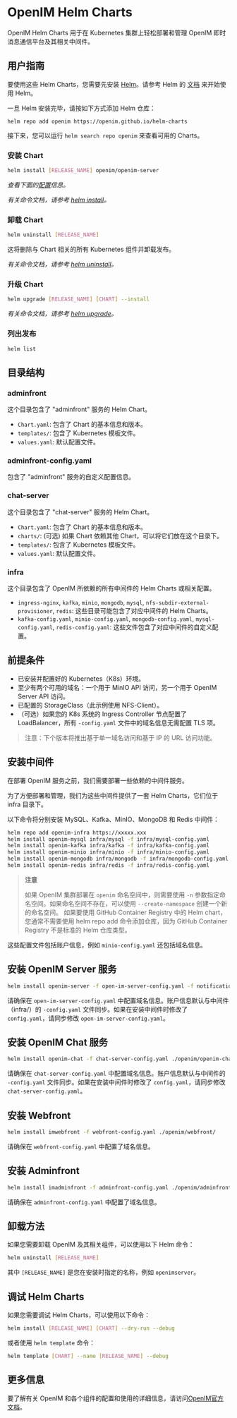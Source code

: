 # OpenIM Helm Charts

OpenIM Helm Charts 用于在 Kubernetes 集群上轻松部署和管理 OpenIM 即时消息通信平台及其相关中间件。

## 用户指南

要使用这些 Helm Charts，您需要先安装 [Helm](https://helm.sh/)。请参考 Helm 的 [文档](https://helm.sh/docs/) 来开始使用 Helm。

一旦 Helm 安装完毕，请按如下方式添加 Helm 仓库：

```
helm repo add openim https://openim.github.io/helm-charts
```

接下来，您可以运行 `helm search repo openim` 来查看可用的 Charts。

### 安装 Chart

```bash
helm install [RELEASE_NAME] openim/openim-server
```

*查看下面的[配置](https://github.com/openim/helm-charts/tree/main/charts/)信息。*

*有关命令文档，请参考 [helm install](https://helm.sh/docs/helm/helm_install/)。*

### 卸载 Chart

```bash
helm uninstall [RELEASE_NAME]
```

这将删除与 Chart 相关的所有 Kubernetes 组件并卸载发布。

*有关命令文档，请参考 [helm uninstall](https://helm.sh/docs/helm/helm_uninstall/)。*

### 升级 Chart

```bash
helm upgrade [RELEASE_NAME] [CHART] --install
```

*有关命令文档，请参考 [helm upgrade](https://helm.sh/docs/helm/helm_upgrade/)。*

### 列出发布

```bash
helm list
```

## 目录结构

### adminfront

这个目录包含了 "adminfront" 服务的 Helm Chart。

+ `Chart.yaml`: 包含了 Chart 的基本信息和版本。
+ `templates/`: 包含了 Kubernetes 模板文件。
+ `values.yaml`: 默认配置文件。

### adminfront-config.yaml

包含了 "adminfront" 服务的自定义配置信息。

### chat-server

这个目录包含了 "chat-server" 服务的 Helm Chart。

+ `Chart.yaml`: 包含了 Chart 的基本信息和版本。
+ `charts/`: (可选) 如果 Chart 依赖其他 Chart，可以将它们放在这个目录下。
+ `templates/`: 包含了 Kubernetes 模板文件。
+ `values.yaml`: 默认配置文件。

### infra

这个目录包含了 OpenIM 所依赖的所有中间件的 Helm Charts 或相关配置。

+ `ingress-nginx`, `kafka`, `minio`, `mongodb`, `mysql`, `nfs-subdir-external-provisioner`, `redis`: 这些目录可能包含了对应中间件的 Helm Charts。
+ `kafka-config.yaml`, `minio-config.yaml`, `mongodb-config.yaml`, `mysql-config.yaml`, `redis-config.yaml`: 这些文件包含了对应中间件的自定义配置。

## 前提条件

+ 已安装并配置好的 Kubernetes（K8s）环境。
+ 至少有两个可用的域名：一个用于 MinIO API 访问，另一个用于 OpenIM Server API 访问。
+ 已配置的 StorageClass（此示例使用 NFS-Client）。
+ （可选）如果您的 K8s 系统的 Ingress Controller 节点配置了 LoadBalancer，所有 `-config.yaml` 文件中的域名信息无需配置 TLS 项。

> 注意：下个版本将推出基于单一域名访问和基于 IP 的 URL 访问功能。

## 安装中间件

在部署 OpenIM 服务之前，我们需要部署一些依赖的中间件服务。

为了方便部署和管理，我们为这些中间件提供了一套 Helm Charts，它们位于 infra 目录下。

以下命令将分别安装 MySQL、Kafka、MinIO、MongoDB 和 Redis 中间件：

```bash
helm repo add openim-infra https://xxxxx.xxx
helm install openim-mysql infra/mysql -f infra/mysql-config.yaml
helm install openim-kafka infra/kafka -f infra/kafka-config.yaml
helm install openim-minio infra/minio -f infra/minio-config.yaml
helm install openim-mongodb infra/mongodb -f infra/mongodb-config.yaml
helm install openim-redis infra/redis -f infra/redis-config.yaml
```

> **注意**
>
> 如果 OpenIM 集群部署在 `openim` 命名空间中，则需要使用 `-n` 参数指定命名空间。如果命名空间不存在，可以使用 `--create-namespace` 创建一个新的命名空间。
> 如果要使用 GitHub Container Registry 中的 Helm chart，您通常不需要使用 helm repo add 命令添加仓库，因为 GitHub Container Registry 不是标准的 Helm 仓库类型。

这些配置文件包括账户信息，例如 `minio-config.yaml` 还包括域名信息。

## 安装 OpenIM Server 服务

```bash
helm install openim-server -f open-im-server-config.yaml -f notification.yaml ./openim/open-im-server/
```

请确保在 `open-im-server-config.yaml` 中配置域名信息。账户信息默认与中间件（infra/）的 `-config.yaml` 文件同步。如果在安装中间件时修改了 `config.yaml`，请同步修改 `open-im-server-config.yaml`。

## 安装 OpenIM Chat 服务

```bash
helm install openim-chat -f chat-server-config.yaml ./openim/openim-chat
```

请确保在 `chat-server-config.yaml` 中配置域名信息。账户信息默认与中间件的 `-config.yaml` 文件同步。如果在安装中间件时修改了 `config.yaml`，请同步修改 `chat-server-config.yaml`。

## 安装 Webfront

```bash
helm install imwebfront -f webfront-config.yaml ./openim/webfront/
```

请确保在 `webfront-config.yaml` 中配置了域名信息。


## 安装 Adminfront

```bash
helm install imadminfront -f adminfront-config.yaml ./openim/adminfront/
```

请确保在 `adminfront-config.yaml` 中配置了域名信息。

## 卸载方法

如果您需要卸载 OpenIM 及其相关组件，可以使用以下 Helm 命令：

```bash
helm uninstall [RELEASE_NAME]
```

其中 `[RELEASE_NAME]` 是您在安装时指定的名称，例如 `openimserver`。

## 调试 Helm Charts

如果您需要调试 Helm Charts，可以使用以下命令：

```bash
helm install [RELEASE_NAME] [CHART] --dry-run --debug
```

或者使用 `helm template` 命令：

```bash
helm template [CHART] --name [RELEASE_NAME] --debug
```

## 更多信息

要了解有关 OpenIM 和各个组件的配置和使用的详细信息，请访问[OpenIM官方文档](https://docs.openim.io/)。